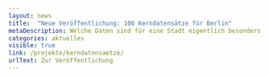 ```yaml
---
layout: news
title:  "Neue Veröffentlichung: 100 Kerndatensätze für Berlin"
metaDescription: Welche Daten sind für eine Stadt eigentlich besonders relevant? Um eine (mögliche) Antwort auf diese Frage zu finden hat ODIS eine Liste von 100 sogenannten „Kerndatensätzen“ erstellt. Lesen Sie mehr dazu in unserer Publikation und entdecken Sie die Kerndatensätze in einer Online-Version der Liste.
categories: aktuelles
visible: true
link: /projekte/kerndatensaetze/
urlText: Zur Veröffentlichung
---
```


